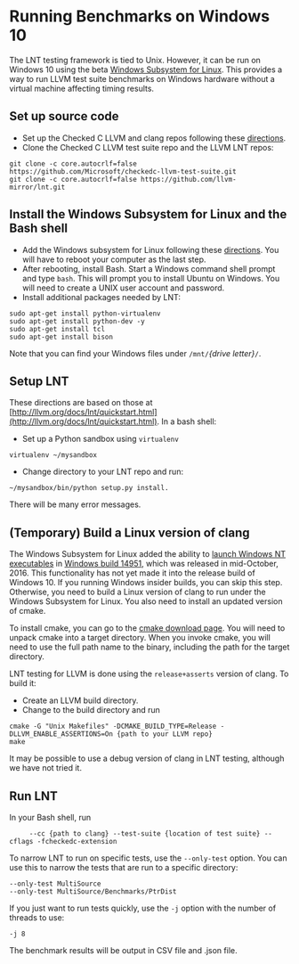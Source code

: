 # Running Benchmarks on Windows 10

The LNT testing framework is tied to Unix.  However, it can be run on Windows 10
using the beta
[Windows Subsystem for Linux](https://blogs.msdn.microsoft.com/wsl/2016/04/22/windows-subsystem-for-linux-overview/).
This provides a way to run LLVM test suite benchmarks on Windows hardware without a
virtual machine affecting timing results.

## Set up source code
- Set up the Checked C LLVM and clang repos following these
[directions](https://github.com/Microsoft/checkedc-clang/blob/master/docs/checkedc/Setup-and-Build.md).
- Clone the Checked C LLVM test suite repo and the LLVM LNT repos:
```
git clone -c core.autocrlf=false https://github.com/Microsoft/checkedc-llvm-test-suite.git
git clone -c core.autocrlf=false https://github.com/llvm-mirror/lnt.git
```

## Install the Windows Subsystem for Linux and the Bash shell
- Add the Windows subsystem for Linux following these [directions](https://msdn.microsoft.com/en-us/commandline/wsl/install_guide).
You will have to reboot your computer as the last step.
- After rebooting, install Bash.  Start a Windows command shell prompt
and type `bash`.  This will prompt you to install Ubuntu on Windows.
You will need to create a UNIX user account and password.
- Install additional packages needed by LNT:

```
sudo apt-get install python-virtualenv
sudo apt-get install python-dev -y
sudo apt-get install tcl
sudo apt-get install bison
```

Note that you can find your Windows files under `/mnt/`_{drive letter}_`/`.

## Setup LNT

These directions are based on those at
[http://llvm.org/docs/lnt/quickstart.html](http://llvm.org/docs/lnt/quickstart.html).
In a bash shell:

- Set up a Python sandbox using `virtualenv`
```
virtualenv ~/mysandbox
```

- Change directory to your LNT repo and run:
```
~/mysandbox/bin/python setup.py install.
```
There will be many error messages.

## (Temporary) Build a Linux version of clang
The Windows Subsystem for Linux added the ability to
[launch Windows NT executables](https://msdn.microsoft.com/en-us/commandline/wsl/release_notes#build-14951)
in [Windows build 14951](https://blogs.windows.com/windowsexperience/2016/10/19/announcing-windows-10-insider-preview-build-14951-for-mobile-and-pc),
which was released in mid-October, 2016.   This functionality
has not yet made it into the release build of Windows 10.  If you running Windows
insider builds, you can skip this step.  Otherwise, you need to build a Linux version of
clang to run under the Windows Subsystem for Linux.   You also need to install an updated
version of cmake.

To install cmake, you can go to the [cmake download page](https://cmake.org/download/).
You will need to unpack cmake into a target directory.    When you invoke cmake, you
will need to use the full path name to the binary, including the path for the
target directory.

LNT testing for LLVM is done using the `release+asserts` version of clang. To build it:
- Create an LLVM build directory.
- Change to the build directory and run

```
cmake -G "Unix Makefiles" -DCMAKE_BUILD_TYPE=Release -DLLVM_ENABLE_ASSERTIONS=On {path to your LLVM repo}
make
```
It may be possible to use a debug version of clang in LNT testing, although we have not tried it.

## Run LNT

In your Bash shell, run

```~/mysandbox/bin/lnt runtest nt --sandbox {directory to build and store results in}
     --cc {path to clang} --test-suite {location of test suite} --cflags -fcheckedc-extension
```

To narrow LNT to run on specific tests, use the `--only-test` option.  You can use this to narrow
the tests that are run to a specific directory:
```
--only-test MultiSource
--only-test MultiSource/Benchmarks/PtrDist
```

If you just want to run tests quickly, use the `-j` option with the number of threads to use:
```
-j 8
```

The benchmark results will be output in CSV file and .json file.

